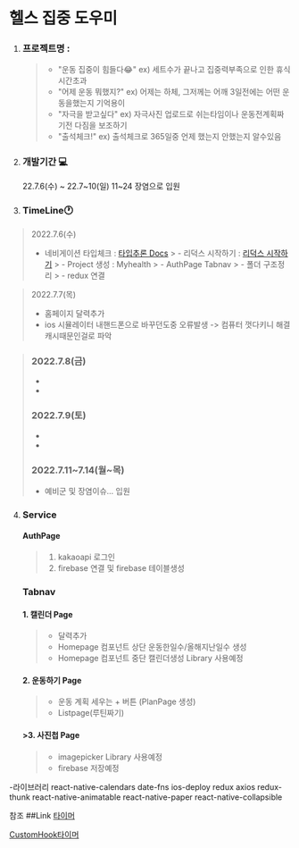 헬스 집중 도우미
==================

1. ### 프로젝트명 : 
    
    
    >- "운동 집중이 힘들다😂" 
        ex) 세트수가 끝나고 집중력부족으로 인한 휴식시간초과
    >- "어제 운동 뭐했지?" 
        ex) 어제는 하체, 그저께는 어깨 3일전에는 어떤 운동을했는지 기억용이
    >- "자극을 받고싶다" 
        ex) 자극사진 업로드로 쉬는타임이나 운동전계획짜기전 다짐을 보조하기
    >- "출석체크!" 
        ex) 출석체크로 365일중 언제 했는지 안했는지 알수있음
    

2. ### 개발기간 💻

    22.7.6(수) ~ 22.7~10(일)
    11~24 장염으로 입원



3. ### TimeLine🕐

>2022.7.6(수) 
>    - 네비게이션 타입체크 : [타입추론 Docs]("https://reactnavigation.org/docs/typescript/#annotating-usenavigation")
    > - 리덕스 시작하기 : [리덕스 시작하기]("https://ko.redux.js.org/tutorials/typescript-quick-start")
    > - Project 생성 : Myhealth
    > - AuthPage Tabnav
    > - 폴더 구조정리
    > - redux 연결

>    2022.7.7(목)
>    - 홈페이지 달력추가
>    - ios 시뮬레이터 내핸드폰으로 바꾸던도중 오류발생 -> 컴퓨터 껏다키니 해결 캐시때문인걸로 파악

>    ### 2022.7.8(금)
>    - 
>    - 
>    ### 2022.7.9(토)
>    - 
>    - 
>    ### 2022.7.11~7.14(월~목)
>    - 예비군 및 장염이슈... 입원

4. ### Service

    #### AuthPage
    >1. kakaoapi 로그인
    >2. firebase 연결 및 firebase 테이블생성
        
    ### Tabnav 
    #### 1. 캘린더 Page
    >   - 달력추가
    >   - Homepage 컴포넌트 상단 운동한일수/올해지난일수 생성
    >   - Homepage 컴포넌트 중단 캘린더생성 Library 사용예정
    #### 2. 운동하기 Page
    >   - 운동 계획 세우는 + 버튼 (PlanPage 생성)
    >   - Listpage(루틴짜기) 
    #### >3. 사진첩 Page
    >   - imagepicker Library 사용예정
    >   - firebase 저장예정




-라이브러리
react-native-calendars
date-fns
ios-deploy
redux
axios
redux-thunk
react-native-animatable
react-native-paper
react-native-collapsible

참조 ##Link
[타이머](https://exilee20c.tistory.com/entry/%EC%9B%B9%EC%9C%BC%EB%A1%9C-%EB%82%99%EC%84%9C%ED%95%98%EA%B8%B03%EC%9E%90%EB%B0%94%EC%8A%A4%ED%81%AC%EB%A6%BD%ED%8A%B8%EB%A1%9C-%EC%8A%A4%ED%83%91%EC%9B%8C%EC%B9%98%EB%A5%BC-%EB%A7%8C%EB%93%A4%EC%96%B4%EB%B3%B4%EC%9E%90)

[CustomHook타이머](https://velog.io/@leobang17/React%EB%A1%9C-%ED%83%80%EC%9D%B4%EB%A8%B8-%EA%B5%AC%ED%98%84%ED%95%98%EA%B8%B0-pt.3)